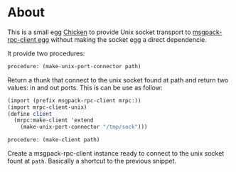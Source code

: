 # About

This is a small egg [Chicken](call-cc.org) to provide Unix socket transport to [msgpack-rpc-client egg](https://github.com/Lattay/chicken-msgpack-rpc-client)
without making the socket egg a direct dependencie.

It provide two procedures:

```scheme
procedure: (make-unix-port-connector path)
```
Return a thunk that connect to the unix socket
found at path and return two values: in and out ports.
This is can be use as follow:
```scheme
(import (prefix msgpack-rpc-client mrpc:))
(import mrpc-client-unix)
(define client
  (mrpc:make-client 'extend
    (make-unix-port-connector "/tmp/sock")))
```

```scheme
procedure: (make-client path)
```
Create a msgpack-rpc-client instance ready to connect to the unix socket fount at `path`. Basically a shortcut to the previous snippet.

